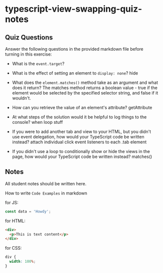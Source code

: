 # typescript-view-swapping-quiz-notes

## Quiz Questions

Answer the following questions in the provided markdown file before turning in this exercise:

- What is the `event.target`?

- What is the effect of setting an element to `display: none`?
  hide
- What does the `element.matches()` method take as an argument and what does it return?
  The matches method returns a boolean value - true if the element would be selected by the specified selector string, and false if it wouldn't.
- How can you retrieve the value of an element's attribute?
  getAttribute
- At what steps of the solution would it be helpful to log things to the console?
  when loop stuff
- If you were to add another tab and view to your HTML, but you didn't use event delegation, how would your TypeScript code be written instead?
  attach individual click event listeners to each .tab element
- If you didn't use a loop to conditionally show or hide the views in the page, how would your TypeScript code be written instead?
  matches()

## Notes

All student notes should be written here.

How to write `Code Examples` in markdown

for JS:

```javascript
const data = 'Howdy';
```

for HTML:

```html
<div>
  <p>This is text content</p>
</div>
```

for CSS:

```css
div {
  width: 100%;
}
```
